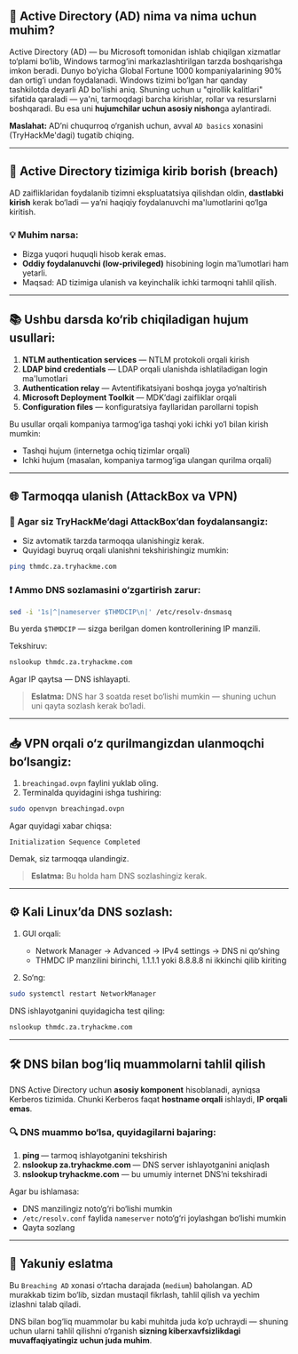 ## 🔐 **Active Directory (AD) nima va nima uchun muhim?**

Active Directory (AD) — bu Microsoft tomonidan ishlab chiqilgan xizmatlar to‘plami bo‘lib, Windows tarmog‘ini markazlashtirilgan tarzda boshqarishga imkon beradi. Dunyo bo‘yicha Global Fortune 1000 kompaniyalarining 90% dan ortig‘i undan foydalanadi. Windows tizimi bo‘lgan har qanday tashkilotda deyarli AD bo'lishi aniq. Shuning uchun u "qirollik kalitlari" sifatida qaraladi — ya'ni, tarmoqdagi barcha kirishlar, rollar va resurslarni boshqaradi. Bu esa uni **hujumchilar uchun asosiy nishon**ga aylantiradi.

**Maslahat:** AD’ni chuqurroq o‘rganish uchun, avval `AD basics` xonasini (TryHackMe'dagi) tugatib chiqing.

---

## 🎯 **Active Directory tizimiga kirib borish (breach)**

AD zaifliklaridan foydalanib tizimni ekspluatatsiya qilishdan oldin, **dastlabki kirish** kerak bo‘ladi — ya’ni haqiqiy foydalanuvchi ma'lumotlarini qo‘lga kiritish.

### 💡 Muhim narsa:

* Bizga yuqori huquqli hisob kerak emas.
* **Oddiy foydalanuvchi (low-privileged)** hisobining login ma'lumotlari ham yetarli.
* Maqsad: AD tizimiga ulanish va keyinchalik ichki tarmoqni tahlil qilish.

---

## 📚 **Ushbu darsda ko‘rib chiqiladigan hujum usullari:**

1. **NTLM authentication services** — NTLM protokoli orqali kirish
2. **LDAP bind credentials** — LDAP orqali ulanishda ishlatiladigan login ma'lumotlari
3. **Authentication relay** — Avtentifikatsiyani boshqa joyga yo‘naltirish
4. **Microsoft Deployment Toolkit** — MDK’dagi zaifliklar orqali
5. **Configuration files** — konfiguratsiya fayllaridan parollarni topish

Bu usullar orqali kompaniya tarmog‘iga tashqi yoki ichki yo‘l bilan kirish mumkin:

* Tashqi hujum (internetga ochiq tizimlar orqali)
* Ichki hujum (masalan, kompaniya tarmog‘iga ulangan qurilma orqali)

---

## 🌐 **Tarmoqqa ulanish (AttackBox va VPN)**

### 🔹 Agar siz TryHackMe’dagi AttackBox’dan foydalansangiz:

* Siz avtomatik tarzda tarmoqqa ulanishingiz kerak.
* Quyidagi buyruq orqali ulanishni tekshirishingiz mumkin:

```bash
ping thmdc.za.tryhackme.com
```

### ❗ Ammo DNS sozlamasini o‘zgartirish zarur:

```bash
sed -i '1s|^|nameserver $THMDCIP\n|' /etc/resolv-dnsmasq
```

Bu yerda `$THMDCIP` — sizga berilgan domen kontrollerining IP manzili.

Tekshiruv:

```bash
nslookup thmdc.za.tryhackme.com
```

Agar IP qaytsa — DNS ishlayapti.

> **Eslatma:** DNS har 3 soatda reset bo‘lishi mumkin — shuning uchun uni qayta sozlash kerak bo‘ladi.

---

## 📥 **VPN orqali o‘z qurilmangizdan ulanmoqchi bo‘lsangiz:**

1. `breachingad.ovpn` faylini yuklab oling.
2. Terminalda quyidagini ishga tushiring:

```bash
sudo openvpn breachingad.ovpn
```

Agar quyidagi xabar chiqsa:

```
Initialization Sequence Completed
```

Demak, siz tarmoqqa ulandingiz.

> **Eslatma:** Bu holda ham DNS sozlashingiz kerak.

---

## ⚙️ **Kali Linux’da DNS sozlash:**

1. GUI orqali:

   * Network Manager -> Advanced -> IPv4 settings -> DNS ni qo‘shing
   * THMDC IP manzilini birinchi, 1.1.1.1 yoki 8.8.8.8 ni ikkinchi qilib kiriting
2. So‘ng:

```bash
sudo systemctl restart NetworkManager
```

DNS ishlayotganini quyidagicha test qiling:

```bash
nslookup thmdc.za.tryhackme.com
```

---

## 🛠 **DNS bilan bog‘liq muammolarni tahlil qilish**

DNS Active Directory uchun **asosiy komponent** hisoblanadi, ayniqsa Kerberos tizimida. Chunki Kerberos faqat **hostname orqali** ishlaydi, **IP orqali emas**.

### 🔍 DNS muammo bo‘lsa, quyidagilarni bajaring:

1. **ping <THMDC IP>** — tarmoq ishlayotganini tekshirish
2. **nslookup za.tryhackme.com <THMDC IP>** — DNS server ishlayotganini aniqlash
3. **nslookup tryhackme.com** — bu umumiy internet DNS’ni tekshiradi

Agar bu ishlamasa:

* DNS manzilingiz noto‘g‘ri bo‘lishi mumkin
* `/etc/resolv.conf` faylida `nameserver` noto‘g‘ri joylashgan bo‘lishi mumkin
* Qayta sozlang

---

## 📌 **Yakuniy eslatma**

Bu `Breaching AD` xonasi o‘rtacha darajada (`medium`) baholangan. AD murakkab tizim bo‘lib, sizdan mustaqil fikrlash, tahlil qilish va yechim izlashni talab qiladi.

DNS bilan bog‘liq muammolar bu kabi muhitda juda ko‘p uchraydi — shuning uchun ularni tahlil qilishni o‘rganish **sizning kiberxavfsizlikdagi muvaffaqiyatingiz uchun juda muhim**.
